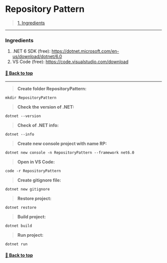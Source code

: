 # **Repository Pattern**

>[1. Ingredients](#ingredients)

---

### **Ingredients**

1. .NET 6 SDK (free): https://dotnet.microsoft.com/en-us/download/dotnet/6.0
2. VS Code (free): https://code.visualstudio.com/download

#### [🔼 Back to top](#json)

---

> **Create folder RepositoryPattern:**
```
mkdir RepositoryPattern
```

> **Check the version of .NET:**
```
dotnet --version
```

> **Check of .NET info:**
```
dotnet --info
```

> **Create new console project with name RP:**
```
dotnet new console -n RepositoryPattern --framework net6.0
```

> **Open in VS Code:**
```
code -r RepositoryPattern
```

> **Create gitignore file:**
```
dotnet new gitignore
```

> **Restore project:**
```
dotnet restore
```

> **Build project:**
```
dotnet build
```

> **Run project:**
```
dotnet run
```

#### [🔼 Back to top](#json)